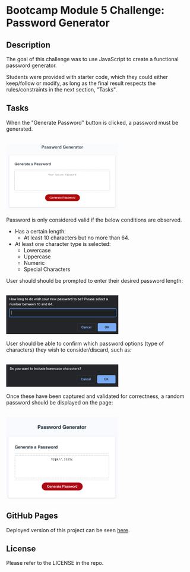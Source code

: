 # Bootcamp Module 5 Challenge: Password Generator

## Description

The goal of this challenge was to use JavaScript to create a functional password generator.

Students were provided with starter code, which they could either keep/follow or modify, as long as the final result respects the rules/constraints in the next section, "Tasks".

## Tasks

When the "Generate Password" button is clicked, a password must be generated.

<br>

<img src="./assets/generate.png" width="60%" height="30%">

<br>

Password is only considered valid if the below conditions are observed.

- Has a certain length:
  - At least 10 characters but no more than 64.
- At least one character type is selected:
  - Lowercase
  - Uppercase
  - Numeric
  - Special Characters

User should should be prompted to enter their desired password length:

<br>

<img src="./assets/length.png" width="60%" height="30%">

<br>

User should be able to confirm which password options (type of characters) they wish to consider/discard, such as:

<br>

<img src="./assets/options_lowercase.png" width="60%" height="30%">

<br>

Once these have been captured and validated for correctness, a random password should be displayed on the page:

<br>

<img src="./assets/result.png" width="60%" height="30%">

<br>

## GitHub Pages

Deployed version of this project can be seen [here](https://vcdsc.github.io/password-generator/starter/index.html).

## License

Please refer to the LICENSE in the repo.
